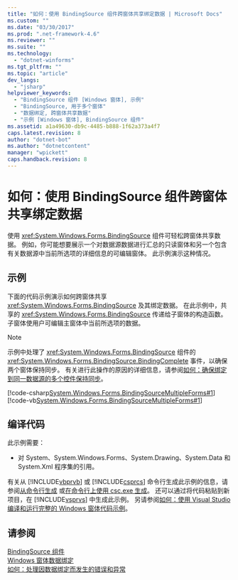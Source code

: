 ```yaml
---
title: "如何：使用 BindingSource 组件跨窗体共享绑定数据 | Microsoft Docs"
ms.custom: ""
ms.date: "03/30/2017"
ms.prod: ".net-framework-4.6"
ms.reviewer: ""
ms.suite: ""
ms.technology: 
  - "dotnet-winforms"
ms.tgt_pltfrm: ""
ms.topic: "article"
dev_langs: 
  - "jsharp"
helpviewer_keywords: 
  - "BindingSource 组件 [Windows 窗体], 示例"
  - "BindingSource, 用于多个窗体"
  - "数据绑定, 跨窗体共享数据"
  - "示例 [Windows 窗体], BindingSource 组件"
ms.assetid: a1a49630-db9c-4485-b888-1f62a373a4f7
caps.latest.revision: 8
author: "dotnet-bot"
ms.author: "dotnetcontent"
manager: "wpickett"
caps.handback.revision: 8
---
```

# 如何：使用 BindingSource 组件跨窗体共享绑定数据
使用 <xref:System.Windows.Forms.BindingSource> 组件可轻松跨窗体共享数据。  例如，你可能想要展示一个对数据源数据进行汇总的只读窗体和另一个包含有关数据源中当前所选项的详细信息的可编辑窗体。  此示例演示这种情况。  
  
## 示例  
 下面的代码示例演示如何跨窗体共享 <xref:System.Windows.Forms.BindingSource> 及其绑定数据。  在此示例中，共享的 <xref:System.Windows.Forms.BindingSource> 传递给子窗体的构造函数。  子窗体使用户可编辑主窗体中当前所选项的数据。  
  
> [!NOTE]
>  示例中处理了 <xref:System.Windows.Forms.BindingSource> 组件的 <xref:System.Windows.Forms.BindingSource.BindingComplete> 事件，以确保两个窗体保持同步。  有关进行此操作的原因的详细信息，请参阅[如何：确保绑定到同一数据源的多个控件保持同步](../../../../docs/framework/winforms/multiple-controls-bound-to-data-source-synchronized.md)。  
  
 [!code-csharp[System.Windows.Forms.BindingSourceMultipleForms#1](../../../../samples/snippets/csharp/VS_Snippets_Winforms/System.Windows.Forms.BindingSourceMultipleForms/CS/Form1.cs#1)]
 [!code-vb[System.Windows.Forms.BindingSourceMultipleForms#1](../../../../samples/snippets/visualbasic/VS_Snippets_Winforms/System.Windows.Forms.BindingSourceMultipleForms/VB/Form1.vb#1)]  
  
## 编译代码  
 此示例需要：  
  
-   对 System、System.Windows.Forms、System.Drawing、System.Data 和 System.Xml 程序集的引用。  
  
 有关从 [!INCLUDE[vbprvb](../../../../includes/vbprvb-md.md)] 或 [!INCLUDE[csprcs](../../../../includes/csprcs-md.md)] 命令行生成此示例的信息，请参阅[从命令行生成](../Topic/Building%20from%20the%20Command%20Line%20\(Visual%20Basic\).md) 或[在命令行上使用 csc.exe 生成](../../../../ocs/csharp/language-reference/compiler-options/command-line-building-with-csc-exe.md)。  还可以通过将代码粘贴到新项目，在 [!INCLUDE[vsprvs](../../../../includes/vsprvs-md.md)] 中生成此示例。  另请参阅[如何：使用 Visual Studio 编译和运行完整的 Windows 窗体代码示例](http://msdn.microsoft.com/library/Bb129228\(v=vs.110\))。  
  
## 请参阅  
 [BindingSource 组件](../../../../docs/framework/winforms/controls/bindingsource-component.md)   
 [Windows 窗体数据绑定](../../../../docs/framework/winforms/windows-forms-data-binding.md)   
 [如何：处理因数据绑定而发生的错误和异常](../../../../docs/framework/winforms/controls/how-to-handle-errors-and-exceptions-that-occur-with-databinding.md)